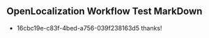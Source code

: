## OpenLocalization Workflow Test MarkDown
* 16cbc19e-c83f-4bed-a756-039f238163d5 thanks!

<!--HONumber=Jul16_HO2-->



